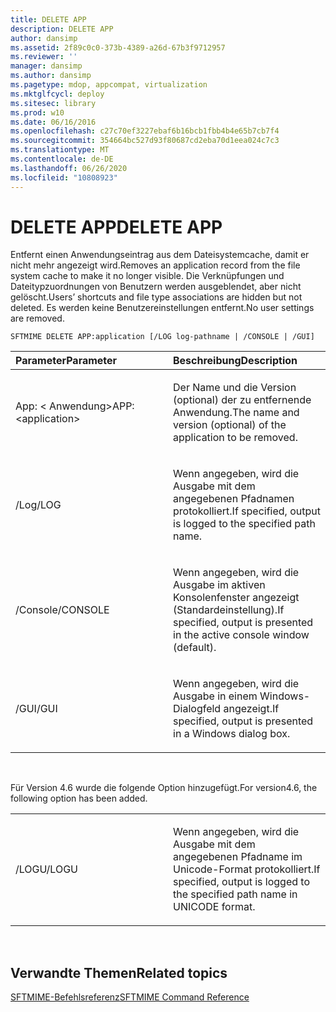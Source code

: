 ```yaml
---
title: DELETE APP
description: DELETE APP
author: dansimp
ms.assetid: 2f89c0c0-373b-4389-a26d-67b3f9712957
ms.reviewer: ''
manager: dansimp
ms.author: dansimp
ms.pagetype: mdop, appcompat, virtualization
ms.mktglfcycl: deploy
ms.sitesec: library
ms.prod: w10
ms.date: 06/16/2016
ms.openlocfilehash: c27c70ef3227ebaf6b16bcb1fbb4b4e65b7cb7f4
ms.sourcegitcommit: 354664bc527d93f80687cd2eba70d1eea024c7c3
ms.translationtype: MT
ms.contentlocale: de-DE
ms.lasthandoff: 06/26/2020
ms.locfileid: "10808923"
---
```

# <span data-ttu-id="96fc8-103">DELETE APP</span><span class="sxs-lookup"><span data-stu-id="96fc8-103">DELETE APP</span></span>


<span data-ttu-id="96fc8-104">Entfernt einen Anwendungseintrag aus dem Dateisystemcache, damit er nicht mehr angezeigt wird.</span><span class="sxs-lookup"><span data-stu-id="96fc8-104">Removes an application record from the file system cache to make it no longer visible.</span></span> <span data-ttu-id="96fc8-105">Die Verknüpfungen und Dateitypzuordnungen von Benutzern werden ausgeblendet, aber nicht gelöscht.</span><span class="sxs-lookup"><span data-stu-id="96fc8-105">Users’ shortcuts and file type associations are hidden but not deleted.</span></span> <span data-ttu-id="96fc8-106">Es werden keine Benutzereinstellungen entfernt.</span><span class="sxs-lookup"><span data-stu-id="96fc8-106">No user settings are removed.</span></span>

`SFTMIME DELETE APP:application [/LOG log-pathname | /CONSOLE | /GUI]`

<table>
<colgroup>
<col width="50%" />
<col width="50%" />
</colgroup>
<thead>
<tr class="header">
<th align="left"><span data-ttu-id="96fc8-107">Parameter</span><span class="sxs-lookup"><span data-stu-id="96fc8-107">Parameter</span></span></th>
<th align="left"><span data-ttu-id="96fc8-108">Beschreibung</span><span class="sxs-lookup"><span data-stu-id="96fc8-108">Description</span></span></th>
</tr>
</thead>
<tbody>
<tr class="odd">
<td align="left"><p><span data-ttu-id="96fc8-109">App: &lt; Anwendung&gt;</span><span class="sxs-lookup"><span data-stu-id="96fc8-109">APP:&lt;application&gt;</span></span></p></td>
<td align="left"><p><span data-ttu-id="96fc8-110">Der Name und die Version (optional) der zu entfernende Anwendung.</span><span class="sxs-lookup"><span data-stu-id="96fc8-110">The name and version (optional) of the application to be removed.</span></span></p></td>
</tr>
<tr class="even">
<td align="left"><p><span data-ttu-id="96fc8-111">/Log</span><span class="sxs-lookup"><span data-stu-id="96fc8-111">/LOG</span></span></p></td>
<td align="left"><p><span data-ttu-id="96fc8-112">Wenn angegeben, wird die Ausgabe mit dem angegebenen Pfadnamen protokolliert.</span><span class="sxs-lookup"><span data-stu-id="96fc8-112">If specified, output is logged to the specified path name.</span></span></p></td>
</tr>
<tr class="odd">
<td align="left"><p><span data-ttu-id="96fc8-113">/Console</span><span class="sxs-lookup"><span data-stu-id="96fc8-113">/CONSOLE</span></span></p></td>
<td align="left"><p><span data-ttu-id="96fc8-114">Wenn angegeben, wird die Ausgabe im aktiven Konsolenfenster angezeigt (Standardeinstellung).</span><span class="sxs-lookup"><span data-stu-id="96fc8-114">If specified, output is presented in the active console window (default).</span></span></p></td>
</tr>
<tr class="even">
<td align="left"><p><span data-ttu-id="96fc8-115">/GUI</span><span class="sxs-lookup"><span data-stu-id="96fc8-115">/GUI</span></span></p></td>
<td align="left"><p><span data-ttu-id="96fc8-116">Wenn angegeben, wird die Ausgabe in einem Windows-Dialogfeld angezeigt.</span><span class="sxs-lookup"><span data-stu-id="96fc8-116">If specified, output is presented in a Windows dialog box.</span></span></p></td>
</tr>
</tbody>
</table>

 

<span data-ttu-id="96fc8-117">Für Version 4.6 wurde die folgende Option hinzugefügt.</span><span class="sxs-lookup"><span data-stu-id="96fc8-117">For version4.6, the following option has been added.</span></span>

<table>
<colgroup>
<col width="50%" />
<col width="50%" />
</colgroup>
<tbody>
<tr class="odd">
<td align="left"><p><span data-ttu-id="96fc8-118">/LOGU</span><span class="sxs-lookup"><span data-stu-id="96fc8-118">/LOGU</span></span></p></td>
<td align="left"><p><span data-ttu-id="96fc8-119">Wenn angegeben, wird die Ausgabe mit dem angegebenen Pfadname im Unicode-Format protokolliert.</span><span class="sxs-lookup"><span data-stu-id="96fc8-119">If specified, output is logged to the specified path name in UNICODE format.</span></span></p></td>
</tr>
</tbody>
</table>

 

## <span data-ttu-id="96fc8-120">Verwandte Themen</span><span class="sxs-lookup"><span data-stu-id="96fc8-120">Related topics</span></span>


[<span data-ttu-id="96fc8-121">SFTMIME-Befehlsreferenz</span><span class="sxs-lookup"><span data-stu-id="96fc8-121">SFTMIME Command Reference</span></span>](sftmime--command-reference.md)

 

 





